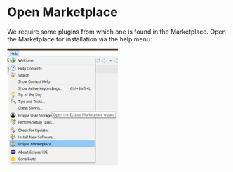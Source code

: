 # Open Marketplace

We require some plugins from which one is found in the Marketplace. Open the Marketplace for installation via the help menu:

![marketplace-menu-item](./images/open-eclipse-marketplace.png "Eclipse's market place call")

<style>
    img[alt=marketplace-menu-item] { width: 50%; }
</style>

